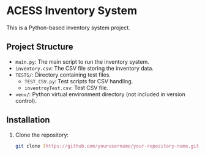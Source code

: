 # ACESS Inventory System

This is a Python-based inventory system project.

## Project Structure

- `main.py`: The main script to run the inventory system.
- `inventory.csv`: The CSV file storing the inventory data.
- `TESTS/`: Directory containing test files.
  - `TEST_CSV.py`: Test scripts for CSV handling.
  - `inventroyTest.csv`: Test CSV file.
- `venv/`: Python virtual environment directory (not included in version control).

## Installation

1. Clone the repository:
   ```sh
   git clone [https://github.com/yourusername/your-repository-name.git](https://github.com/BowLuckie/ACESS)
